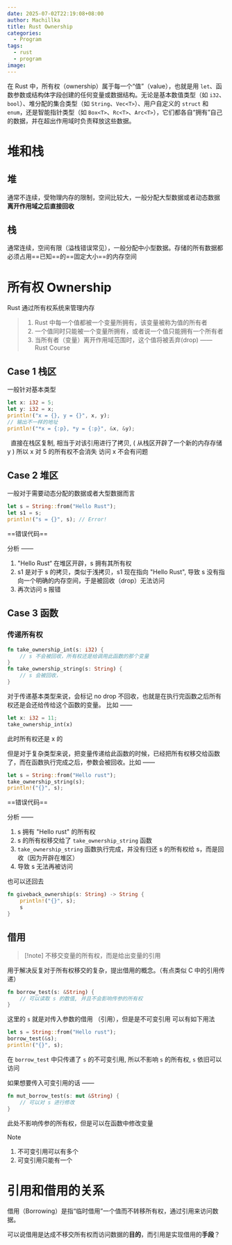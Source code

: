 ```yaml
---
date: 2025-07-02T22:19:08+08:00
author: Machillka
title: Rust Ownership
categories:
  - Program
tags:
  - rust
  - program
image:
---
```

在 Rust 中，所有权（ownership）属于每一个“值”（value），也就是用 `let`、函数参数或结构体字段创建的任何变量或数据结构。无论是基本数值类型（如 `i32`、`bool`）、堆分配的集合类型（如 `String`、`Vec<T>`）、用户自定义的 `struct` 和 `enum`，还是智能指针类型（如 `Box<T>`、`Rc<T>`、`Arc<T>`），它们都各自“拥有”自己的数据，并在超出作用域时负责释放这些数据。
# 堆和栈

## 堆

通常不连续，受物理内存的限制，空间比较大，一般分配大型数据或者动态数据
**离开作用域之后直接回收**

## 栈

通常连续，空间有限（溢栈错误常见），一般分配中小型数据。存储的所有数据都必须占用==已知==的==固定大小==的内存空间

# 所有权 Ownership

Rust 通过所有权系统来管理内存

>1. Rust 中每一个值都被一个变量所拥有，该变量被称为值的所有者
>2. 一个值同时只能被一个变量所拥有，或者说一个值只能拥有一个所有者
>3. 当所有者（变量）离开作用域范围时，这个值将被丢弃(drop)
> —— Rust Course

## Case 1 栈区

一般针对基本类型

```rust
let x: i32 = 5;
let y: i32 = x;
println!("x = {}, y = {}", x, y);
// 输出不一样的地址
println!("*x = {:p}, *y = {:p}", &x, &y);
```
 
   直接在栈区复制, 相当于对该引用进行了拷贝, ( 从栈区开辟了一个新的内存存储 y ) 所以 x 对 5 的所有权不会消失 访问 x 不会有问题

## Case 2 堆区

一般对于需要动态分配的数据或者大型数据而言

```rust
let s = String::from("Hello Rust");
let s1 = s;
println!("s = {}", s); // Error!
```

==错误代码==

分析 ——
1.  "Hello Rust“ 在堆区开辟，s 拥有其所有权
2. s1 是对于 s 的拷贝，类似于浅拷贝，s1 现在指向 "Hello Rust", 导致 s 没有指向一个明确的内存空间，于是被回收（drop）无法访问
3. 再次访问 s 报错

## Case 3 函数

### 传递所有权

```rust
fn take_ownership_int(s: i32) {
	// s 不会被回收，所有权还是给调用此函数的那个变量
}
fn take_ownership_string(s: String) {
	// s 会被回收，
}
```

对于传递基本类型来说，会标记 no drop 不回收，也就是在执行完函数之后所有权还是会还给传给这个函数的变量。
比如 ——
```rust
let x: i32 = 11;
take_ownership_int(x)
```
此时所有权还是 x 的

但是对于复杂类型来说，把变量传递给此函数的时候，已经把所有权移交给函数了，而在函数执行完成之后，参数会被回收。比如 ——

```rust
let s = String::from("Hello rust");
take_ownership_string(s);
println!("{}", s);
```

==错误代码==

分析 ——
1. s 拥有 "Hello rust" 的所有权
2. s 的所有权移交给了 `take_ownership_string` 函数
3. `take_ownership_string` 函数执行完成，并没有归还 s 的所有权给 s，而是回收（因为开辟在堆区）
4. 导致 s 无法再被访问

也可以还回去
```rust
fn giveback_ownership(s: String) -> String {
	println!("{}", s);
	s
}
```

## 借用

> [!note] 不移交变量的所有权，而是给出变量的引用

用于解决反复对于所有权移交的复杂，提出借用的概念。（有点类似 C 中的引用传递）


```rust
fn borrow_test(s: &String) {
	// 可以读取 s 的数值, 并且不会影响传参的所有权
}
```
这里的 `s` 就是对传入参数的借用 （引用），但是是不可变引用
可以有如下用法

```rust
let s = String::from("Hello rust");
borrow_test(&s);
println!("{}", s);
```

在 `borrow_test` 中只传递了 `s` 的不可变引用, 所以不影响 `s` 的所有权, `s` 依旧可以访问

如果想要传入可变引用的话 ——
```rust
fn mut_borrow_test(s: mut &String) {
	// 可以对 s 进行修改
}
```

此处不影响传参的所有权，但是可以在函数中修改变量

>[!note]
>1. 不可变引用可以有多个
>2. 可变引用只能有一个

# 引用和借用的关系

借用（Borrowing）是指“临时借用”一个值而不转移所有权，通过引用来访问数据。

可以说借用是达成不移交所有权而访问数据的**目的**，而引用是实现借用的**手段**？